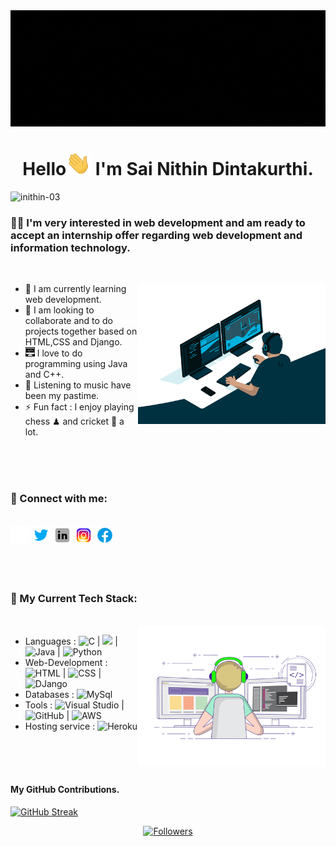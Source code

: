 <img align="center" src="git_banner.gif" alt="banner">
<h1 align="center">
    Hello<img alt="waving_hand" width="40" src="./gifs/waving_hand.webp" alt="hand"> I'm Sai Nithin Dintakurthi.
</h1>

<p align="left">                                                                                            
    <img src="https://komarev.com/ghpvc/?username=your-github-inithin-03&color=grey" alt="inithin-03">
</p>
<h3 align="center">

   ###     🧑‍💼 I'm very  interested in web development and am ready to accept an internship offer regarding web development and information technology.
</h3>

</br>

<div>
<img align="right" width="300" src="./gifs/web_developer.gif" alt="web_developer">



- 🌱 I am currently learning web development. 
- 👯 I am looking to collaborate and to do projects together based on HTML,CSS and Django.
- <img width="15px" alt="programming" src="./images/programming.png" /> I love to do programming using Java and C++.
- 🎵 Listening to music have been my pastime.
- ⚡ Fun fact : I enjoy playing chess ♟ and cricket 🏏 a lot. 
</div>

</br>
</br>
</br>

### 🤝 Connect with me: 
</br>
<div align="left">
<a  href="https://nithin--portfolio.herokuapp.com/" target="_blank"><img alt="Website" src="./images/globe_white.png" /></a>
<a  href="https://twitter.com/DintakurthiSai"><img alt="Twitter" width="30px" src="./images/twitter.png"></a>
<a  href="https://www.linkedin.com/in/sai-nithin-dintakurthi-02b337215/"><img alt="LinnkedIn" width="30px" src="./images/linkedin.png"></a>
<a href="https://www.instagram.com/inithin_03_/"><img  alt="Instagram" width="30px" src="./images/insta.png" /></a>
<a href="https://www.facebook.com/nithin.dintakurthi/" target="_blank"><img alt="Facebook"src="./images/facebook.png" /></a> 
</div>
</br>
</br>
</br>



### 🍁 My Current Tech Stack:
</br>
<img align="right" width="300" src="./gifs/programmer.gif" alt="programmer">

- Languages : ![C](https://img.shields.io/badge/C-00599C?style=for-the-badge&logo=c&logoColor=white) | ![](https://img.shields.io/badge/C++-00599C?style=for-the-badge&logo=c&logoColor=white) | ![Java](https://img.shields.io/badge/Java-ED8B00?style=for-the-badge&logo=java&logoColor=white) | ![Python](https://img.shields.io/badge/Python-14354C?style=for-the-badge&logo=python&logoColor=white)
- Web-Development : ![HTML](https://img.shields.io/badge/HTML5-E34F26?style=for-the-badge&logo=html5&logoColor=white) | ![CSS](https://img.shields.io/badge/CSS3-1572B6?style=for-the-badge&logo=css3&logoColor=white) | ![DJango](https://img.shields.io/badge/Django-092E20?style=for-the-badge&logo=django&logoColor=white)
- Databases : ![MySql](https://img.shields.io/badge/MySQL-00000F?style=for-the-badge&logo=mysql&logoColor=white)
- Tools : ![Visual Studio](https://img.shields.io/badge/Visual_Studio_Code-0078D4?style=flat-square&logo=visual%20studio%20code&logoColor=white) | ![GitHub](https://img.shields.io/badge/GitHub-100000?style=for-the-badge&logo=github&logoColor=white) | ![AWS](https://img.shields.io/badge/Amazon_AWS-232F3E?style=for-the-badge&logo=amazon-aws&logoColor=white)
- Hosting service : ![Heroku](https://img.shields.io/badge/Heroku-430098?style=for-the-badge&logo=heroku&logoColor=white)
</br>
</br>
</br>

#### My GitHub Contributions.
[![GitHub Streak](https://github-readme-streak-stats.herokuapp.com?user=inithin-03&theme=sea-dark)](https://git.io/streak-stats)

<div align="center">
<a  href="https://github.com/inithin-03?tab=followers" target="_blank"><img alt="Followers" src="https://img.shields.io/github/followers/inithin-03.svg?style=social&label=Follow" /></a>
</div>
